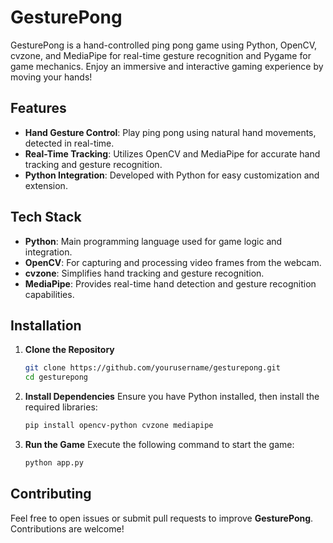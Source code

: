 
# GesturePong

GesturePong is a hand-controlled ping pong game using Python, OpenCV, cvzone, and MediaPipe for real-time gesture recognition and Pygame for game mechanics. Enjoy an immersive and interactive gaming experience by moving your hands!
## Features
- **Hand Gesture Control**: Play ping pong using natural hand movements, detected in real-time.
- **Real-Time Tracking**: Utilizes OpenCV and MediaPipe for accurate hand tracking and gesture recognition.
- **Python Integration**: Developed with Python for easy customization and extension.

## Tech Stack
- **Python**: Main programming language used for game logic and integration.
- **OpenCV**: For capturing and processing video frames from the webcam.
- **cvzone**: Simplifies hand tracking and gesture recognition.
- **MediaPipe**: Provides real-time hand detection and gesture recognition capabilities.


## Installation

1. **Clone the Repository**
   ```bash
   git clone https://github.com/yourusername/gesturepong.git
   cd gesturepong
   ```

2. **Install Dependencies**
   Ensure you have Python installed, then install the required libraries:
   ```bash
   pip install opencv-python cvzone mediapipe 
   ```

3. **Run the Game**
   Execute the following command to start the game:
   ```bash
   python app.py
   ```


## Contributing

Feel free to open issues or submit pull requests to improve **GesturePong**. Contributions are welcome!
